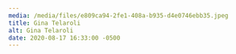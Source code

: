 ```yaml
---
media: /media/files/e809ca94-2fe1-408a-b935-d4e0746ebb35.jpeg
title: Gina Telaroli
alt: Gina Telaroli
date: 2020-08-17 16:33:00 -0500
---
```

